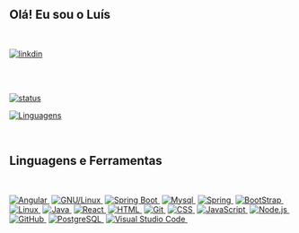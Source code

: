 ##

## Olá! Eu sou o Luís 

<br>

[![linkdin](https://img.shields.io/badge/LinkedIn-0077B5?style=for-the-badge&logo=linkedin&logoColor=white)](https://www.linkedin.com/in/lu%C3%ADs-fernando-trindade-8a1a66106/)


<br><br>

[![status](https://github-readme-stats.vercel.app/api?username=ProgRS&show_icons=true&theme=algolia&include_all_commits=true&count_private=true)](./README.md)

[![Linguagens](https://github-readme-stats.vercel.app/api/top-langs/?username=ProgRS&custom_title=Tecnologias)](https://github.com/ProgRS)
  
<br>
  <div>
  <h2 class="f4 mb-2 text-normal">Linguagens e Ferramentas</h2>
</div>
<br>

[![Angular](https://img.shields.io/badge/-Angular-011C27?style=flat&logo=angular&logoColor=DD403A)&nbsp;](https://github.com/ProgRS)
[![GNU/Linux](https://img.shields.io/badge/-GNU/Linux-011C27?style=flat&logo=linux&logoColor=blue)&nbsp;](https://github.com/walterpaulo/)
[![Spring Boot](https://img.shields.io/badge/-Spring%20Boot-011C27?style=flat&logo=springboot)&nbsp;](https://github.com/ProgRS)
[![Mysql](https://img.shields.io/badge/-Mysql-011C27?style=flat&logo=mysql&logoColor=47a1ee)&nbsp;](https://github.com/ProgRS)
[![Spring](https://img.shields.io/badge/-Spring-011C27?style=flat&logo=spring)&nbsp;](https://github.com/ProgRS)
[![BootStrap](https://img.shields.io/badge/-Bootstrap-011C27?style=flat&logo=bootstrap)&nbsp;](https://github.com/ProgRS)
[![Linux](https://img.shields.io/badge/-Linux-011C27?style=flat&logo=linux&logoColor=ffffff)&nbsp;](https://github.com/ProgRS)
[![Java](https://img.shields.io/badge/-Java-011C27?style=flat&logo=Java)&nbsp;](https://github.com/ProgRS)
[![React](https://img.shields.io/badge/-React-011C27?style=flat&logo=react)&nbsp;](https://github.com/ProgRS)
[![HTML](https://img.shields.io/badge/-HTML-011C27?style=flat&logo=HTML5)&nbsp;](https://github.com/ProgRS)
[![Git](https://img.shields.io/badge/-Git-011C27?style=flat&logo=git)&nbsp;](https://github.com/ProgRS)
[![CSS](https://img.shields.io/badge/-CSS-011C27?style=flat&logo=CSS3&logoColor=1572B6)&nbsp;](https://github.com/ProgRS)
[![JavaScript](https://img.shields.io/badge/-JavaScript-011C27?style=flat&logo=javascript)&nbsp;](https://github.com/ProgRS)
[![Node.js](https://img.shields.io/badge/-Node.js-011C27?style=flat&logo=node.js)&nbsp;](https://github.com/ProgRS)
[![GitHub](https://img.shields.io/badge/-GitHub-011C27?style=flat&logo=github)&nbsp;](https://github.com/ProgRS)
[![PostgreSQL](https://img.shields.io/badge/-PostgreSQL-011C27?style=flat&logo=postgresql)&nbsp;](https://github.com/ProgRS)
[![Visual Studio Code](https://img.shields.io/badge/-Visual%20Studio%20Code-011C27?style=flat&logo=visual-studio-code&logoColor=007ACC)&nbsp;](https://github.com/ProgRS)









<!--
**ProgRS/ProgRS** is a ✨ _special_ ✨ repository because its `README.md` (this file) appears on your GitHub profile.

Here are some ideas to get you started:

- 🔭 I’m currently working on ...
- 🌱 I’m currently learning ...
- 👯 I’m looking to collaborate on ...
- 🤔 I’m looking for help with ...
- 💬 Ask me about ...
- 📫 How to reach me: ...
- 😄 Pronouns: ...
- ⚡ Fun fact: ...
-->

